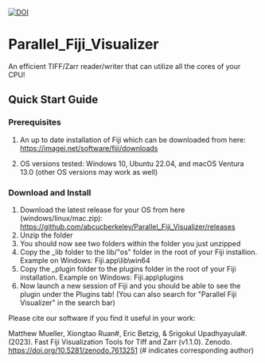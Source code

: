 [![DOI](https://zenodo.org/badge/DOI/10.5281/zenodo.7613251.svg)](https://doi.org/10.5281/zenodo.7613251)
# Parallel_Fiji_Visualizer
An efficient TIFF/Zarr reader/writer that can utilize all the cores of your CPU!

## Quick Start Guide

### Prerequisites
1. An up to date installation of Fiji which can be downloaded from here: https://imagej.net/software/fiji/downloads

2. OS versions tested: Windows 10, Ubuntu 22.04, and macOS Ventura 13.0 (other OS versions may work as well)

### Download and Install
1. Download the latest release for your OS from here (windows/linux/mac.zip): https://github.com/abcucberkeley/Parallel_Fiji_Visualizer/releases
2. Unzip the folder
3. You should now see two folders within the folder you just unzipped
4. Copy the _lib folder to the lib/"os" folder in the root of your Fiji installion. Example on Windows: Fiji.app\lib\win64
5. Copy the _plugin folder to the plugins folder in the root of your Fiji installation. Example on Windows: Fiji.app\plugins
6. Now launch a new session of Fiji and you should be able to see the plugin under the Plugins tab! (You can also search for "Parallel Fiji Visualizer" in the search bar)

Please cite our software if you find it useful in your work:

Matthew Mueller, Xiongtao Ruan#, Eric Betzig, & Srigokul Upadhyayula#. (2023). Fast Fiji Visualization Tools for Tiff and Zarr (v1.1.0). Zenodo. https://doi.org/10.5281/zenodo.7613251 (# indicates corresponding author)
